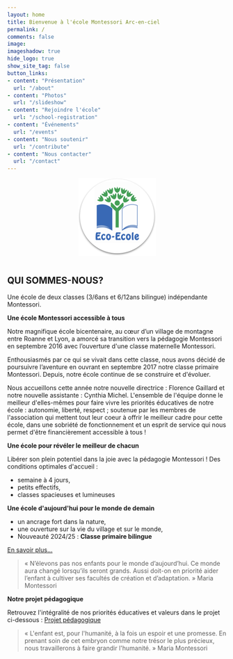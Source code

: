 ```yaml
---
layout: home
title: Bienvenue à l'école Montessori Arc-en-ciel 
permalink: /
comments: false
image: 
imageshadow: true
hide_logo: true
show_site_tag: false
button_links:
- content: "Présentation"
  url: "/about"
- content: "Photos"
  url: "/slideshow"
- content: "Rejoindre l'école"
  url: "/school-registration"
- content: "Événements"
  url: "/events"
- content: "Nous soutenir"
  url: "/contribute"
- content: "Nous contacter"
  url: "/contact"
---
```


<figure style="display: grid;">
  <img src="/assets/images/logo/logo_eco_ecole.png" alt="Eco Ecole" style="margin: 0 auto 1em auto;">
</figure>

## QUI SOMMES-NOUS?

Une école de deux classes (3/6ans et 6/12ans bilingue) indépendante Montessori.

**Une école Montessori accessible à tous**

Notre magnifique école bicentenaire, au cœur d’un village de montagne entre Roanne et Lyon, a amorcé sa transition vers la pédagogie Montessori en septembre 2016 avec l’ouverture d'une classe maternelle Montessori.

Enthousiasmés par ce qui se vivait dans cette classe, nous avons décidé de poursuivre l’aventure en ouvrant en septembre 2017 notre classe primaire Montessori. Depuis, notre école continue de se construire et d'évoluer.

Nous accueillons cette année notre nouvelle directrice : Florence Gaillard et notre nouvelle assistante : Cynthia Michel. L'ensemble de l'équipe donne le meilleur d'elles-mêmes pour faire vivre les priorités éducatives de notre école : autonomie, liberté, respect ; soutenue par les membres de l'association qui mettent tout leur coeur à offrir le meilleur cadre pour cette école, dans une sobriété de fonctionnement et un esprit de service qui nous permet d'être financièrement accessible à tous ! 

**Une école pour révéler le meilleur de chacun**

Libérer son plein potentiel dans la joie avec la pédagogie Montessori !
Des conditions optimales d'accueil :
- semaine à 4 jours,
- petits effectifs,
- classes spacieuses et lumineuses

**Une école d'aujourd'hui pour le monde de demain**

- un ancrage fort dans la nature, 
- une ouverture sur la vie du village et sur le monde, 
- Nouveauté 2024/25 : <strong>Classe primaire bilingue</strong>

[En savoir plus...](/about)

> « N’élevons pas nos enfants pour le monde d’aujourd’hui. Ce monde aura changé lorsqu’ils seront grands. Aussi doit-on en priorité aider l’enfant à cultiver ses facultés de création et d’adaptation. » Maria Montessori

**Notre projet pédagogique**

Retrouvez l'intégralité de nos priorités éducatives et valeurs dans le projet ci-dessous :
[Projet pédagogique](/educational-project)

> « L'enfant est, pour l'humanité, à la fois un espoir et une promesse. En prenant soin de cet embryon comme notre trésor le plus précieux, nous travaillerons à faire grandir l'humanité. » Maria Montessori

